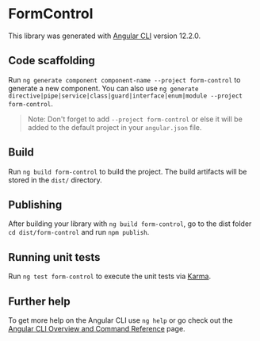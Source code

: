 # FormControl

This library was generated with [Angular CLI](https://github.com/angular/angular-cli) version 12.2.0.

## Code scaffolding

Run `ng generate component component-name --project form-control` to generate a new component. You can also use `ng generate directive|pipe|service|class|guard|interface|enum|module --project form-control`.
> Note: Don't forget to add `--project form-control` or else it will be added to the default project in your `angular.json` file. 

## Build

Run `ng build form-control` to build the project. The build artifacts will be stored in the `dist/` directory.

## Publishing

After building your library with `ng build form-control`, go to the dist folder `cd dist/form-control` and run `npm publish`.

## Running unit tests

Run `ng test form-control` to execute the unit tests via [Karma](https://karma-runner.github.io).

## Further help

To get more help on the Angular CLI use `ng help` or go check out the [Angular CLI Overview and Command Reference](https://angular.io/cli) page.
